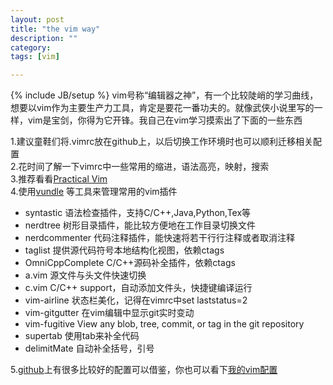 ```yaml
---
layout: post
title: "the vim way"
description: ""
category: 
tags: [vim]

---
```

{% include JB/setup %}
vim号称“编辑器之神”，有一个比较陡峭的学习曲线，想要以vim作为主要生产力工具，肯定是要花一番功夫的。就像武侠小说里写的一样，vim是宝剑，你得为它开锋。我自己在vim学习摸索出了下面的一些东西

1.建议童鞋们将.vimrc放在github上，以后切换工作环境时也可以顺利迁移相关配置  
2.花时间了解一下vimrc中一些常用的缩进，语法高亮，映射，搜索  
3.推荐看看[Practical Vim](http://book.douban.com/subject/10599776/)  
4.使用[vundle](https://github.com/gmarik/vundle/) 等工具来管理常用的vim插件 

* syntastic		  语法检查插件，支持C/C++,Java,Python,Tex等
* nerdtree        树形目录插件，能比较方便地在工作目录切换文件
* nerdcommenter   代码注释插件，能快速将若干行行注释或者取消注释
* taglist         提供源代码符号本地结构化视图，依赖ctags
* OmniCppComplete C/C++源码补全插件，依赖ctags
* a.vim			  源文件与头文件快速切换
* c.vim			  C/C++ support，自动添加文件头，快捷键编译运行
* vim-airline	  状态栏美化，记得在vimrc中set laststatus=2
* vim-gitgutter	  在vim编辑中显示git实时变动
* vim-fugitive    View any blob, tree, commit, or tag in the git repository
* supertab		  使用tab来补全代码
* delimitMate	  自动补全括号，引号 

5.[github](https://github.com/skwp/dotfiles)上有很多比较好的配置可以借鉴，你也可以看下[我的vim配置](https://github.com/chuan92/dotfiles)
